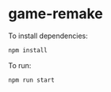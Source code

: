 # game-remake

To install dependencies:

```bash
npm install
```

To run:

```bash
npm run start
```

